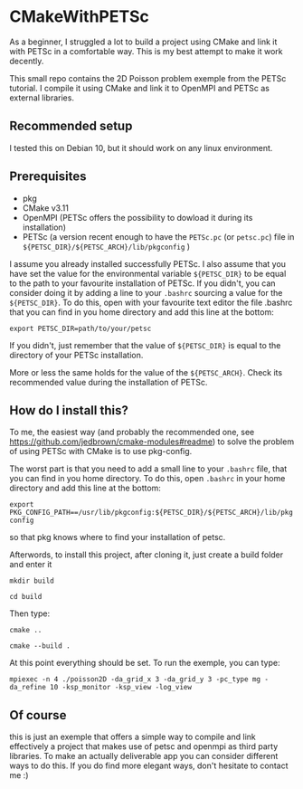 # CMakeWithPETSc
As a beginner, I struggled a lot to build a project using CMake and link it with PETSc in a comfortable way. This is my best attempt to make it work decently.

This small repo contains the 2D Poisson problem exemple from the PETSc tutorial. I compile it using CMake and link it to OpenMPI and PETSc as external libraries.

## Recommended setup
I tested this on Debian 10, but it should work on any linux environment.

## Prerequisites
* pkg
* CMake v3.11
* OpenMPI (PETSc offers the possibility to dowload it during its installation)
* PETSc (a version recent enough to have the `PETSc.pc` (or `petsc.pc`) file in `${PETSC_DIR}/${PETSC_ARCH}/lib/pkgconfig` )

I assume you already installed successfully PETSc. I also assume that you have set the value for the environmental variable `${PETSC_DIR}` to be equal to the path to your favourite installation of PETSc. If you didn't, you can consider doing it by adding a line to your `.bashrc` sourcing a value for the `${PETSC_DIR}`. To do this, open with your favourite text editor the file .bashrc that you can find in you home directory and add this line at the bottom:

`export PETSC_DIR=path/to/your/petsc`

If you didn't, just remember that the value of `${PETSC_DIR}` is equal to the directory of your PETSc installation.

More or less the same holds for the value of the `${PETSC_ARCH}`. Check its recommended value during the installation of PETSc.

## How do I install this?
To me, the easiest way (and probably the recommended one, see https://github.com/jedbrown/cmake-modules#readme) to solve the problem of using PETSc with CMake is to use pkg-config.

The worst part is that you need to add a small line to your `.bashrc` file, that you can find in you home directory. To do this, open `.bashrc` in your home directory and add this line at the bottom:

`export PKG_CONFIG_PATH==/usr/lib/pkgconfig:${PETSC_DIR}/${PETSC_ARCH}/lib/pkgconfig`

so that pkg knows where to find your installation of petsc.

Afterwords, to install this project, after cloning it, just create a build folder and enter it

`mkdir build`

`cd build`

Then type:

`cmake ..`

`cmake --build .`

At this point everything should be set. To run the exemple, you can type:

`mpiexec -n 4 ./poisson2D -da_grid_x 3 -da_grid_y 3 -pc_type mg -da_refine 10 -ksp_monitor -ksp_view -log_view`

## Of course
this is just an exemple that offers a simple way to compile and link effectively a project that makes use of petsc and openmpi as third party libraries. To make an actually deliverable app you can consider different ways to do this. If you do find more elegant ways, don't hesitate to contact me :)
